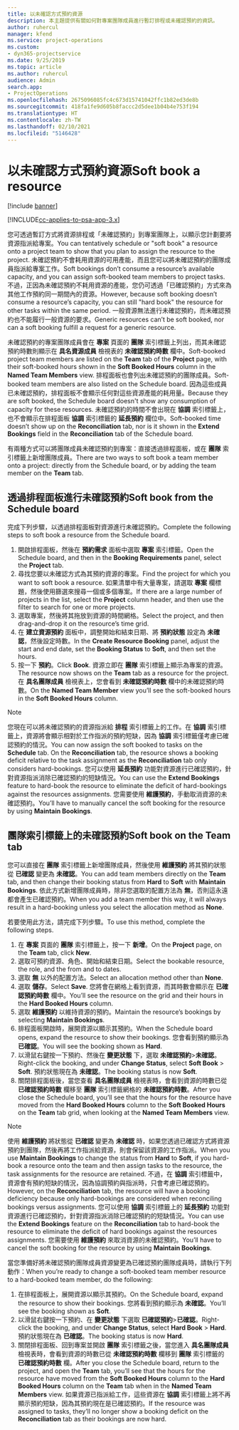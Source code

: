 ```yaml
---
title: 以未確認方式預約資源
description: 本主題提供有關如何對專案團隊成員進行暫訂排程或未確認預約的資訊。
author: ruhercul
manager: kfend
ms.service: project-operations
ms.custom:
- dyn365-projectservice
ms.date: 9/25/2019
ms.topic: article
ms.author: ruhercul
audience: Admin
search.app:
- ProjectOperations
ms.openlocfilehash: 2675096085fc4c673d15741042ffc1b82ed3de8b
ms.sourcegitcommit: 418fa1fe9d605b8faccc2d5dee1b04b4e753f194
ms.translationtype: HT
ms.contentlocale: zh-TW
ms.lasthandoff: 02/10/2021
ms.locfileid: "5146428"
---
```

# <a name="soft-book-a-resource"></a><span data-ttu-id="bbc29-103">以未確認方式預約資源</span><span class="sxs-lookup"><span data-stu-id="bbc29-103">Soft book a resource</span></span>

[!include [banner](../includes/psa-now-project-operations.md)]

[!INCLUDE[cc-applies-to-psa-app-3.x](../includes/cc-applies-to-psa-app-3x.md)]

<span data-ttu-id="bbc29-104">您可透過暫訂方式將資源排程或「未確認預約」到專案團隊上，以顯示您計劃要將資源指派給專案。</span><span class="sxs-lookup"><span data-stu-id="bbc29-104">You can tentatively schedule or "soft book" a resource onto a project team to show that you plan to assign the resource to the project.</span></span> <span data-ttu-id="bbc29-105">未確認預約不會耗用資源的可用產能，而且您可以將未確認預約的團隊成員指派給專案工作。</span><span class="sxs-lookup"><span data-stu-id="bbc29-105">Soft bookings don’t consume a resource’s available capacity, and you can assign soft-booked team members to project tasks.</span></span> <span data-ttu-id="bbc29-106">不過，正因為未確認預約不耗用資源的產能，您仍可透過「已確認預約」方式來為其他工作預約同一期間內的資源。</span><span class="sxs-lookup"><span data-stu-id="bbc29-106">However, because soft booking doesn’t consume a resource’s capacity, you can still "hard book" the resource for other tasks within the same period.</span></span> <span data-ttu-id="bbc29-107">一般資源無法進行未確認預約，而未確認預約也不能履行一般資源的要求。</span><span class="sxs-lookup"><span data-stu-id="bbc29-107">Generic resources can’t be soft booked, nor can a soft booking fulfill a request for a generic resource.</span></span>

<span data-ttu-id="bbc29-108">未確認預約的專案團隊成員會在 **專案** 頁面的 **團隊** 索引標籤上列出，而其未確認預約時數則顯示在 **具名資源成員** 檢視表的 **未確認預約時數** 欄中。</span><span class="sxs-lookup"><span data-stu-id="bbc29-108">Soft-booked project team members are listed on the **Team** tab of the **Project** page, with their soft-booked hours shown in the **Soft Booked Hours** column in the **Named Team Members** view.</span></span> <span data-ttu-id="bbc29-109">排程面板也會列出未確認預約的團隊成員。</span><span class="sxs-lookup"><span data-stu-id="bbc29-109">Soft-booked team members are also listed on the Schedule board.</span></span> <span data-ttu-id="bbc29-110">因為這些成員已未確認預約，排程面板不會顯示任何對這些資源產能的耗用量。</span><span class="sxs-lookup"><span data-stu-id="bbc29-110">Because they are soft booked, the Schedule board doesn't show any consumption of capacity for these resources.</span></span> <span data-ttu-id="bbc29-111">未確認預約的時間不會出現在 **協調** 索引標籤上，也不會顯示在排程面板 **協調** 索引標籤的 **延長預約** 欄位中。</span><span class="sxs-lookup"><span data-stu-id="bbc29-111">Soft-booked time doesn’t show up on the **Reconciliation** tab, nor is it shown in the **Extend Bookings** field in the **Reconciliation** tab of the Schedule board.</span></span> 

<span data-ttu-id="bbc29-112">有兩種方式可以將團隊成員未確認預約到專案：直接透過排程面板，或在 **團隊** 索引標籤上新增團隊成員。</span><span class="sxs-lookup"><span data-stu-id="bbc29-112">There are two ways to soft book a team member onto a project: directly from the Schedule board, or by adding the team member on the **Team** tab.</span></span> 

## <a name="soft-book-from-the-schedule-board"></a><span data-ttu-id="bbc29-113">透過排程面板進行未確認預約</span><span class="sxs-lookup"><span data-stu-id="bbc29-113">Soft book from the Schedule board</span></span>
<span data-ttu-id="bbc29-114">完成下列步驟，以透過排程面板對資源進行未確認預約。</span><span class="sxs-lookup"><span data-stu-id="bbc29-114">Complete the following steps to soft book a resource from the Schedule board.</span></span> 

1. <span data-ttu-id="bbc29-115">開啟排程面板，然後在 **預約需求** 面板中選取 **專案** 索引標籤。</span><span class="sxs-lookup"><span data-stu-id="bbc29-115">Open the Schedule board, and then in the **Booking Requirements** panel, select the **Project** tab.</span></span>
2. <span data-ttu-id="bbc29-116">尋找您要以未確認方式為其預約資源的專案。</span><span class="sxs-lookup"><span data-stu-id="bbc29-116">Find the project for which you want to soft book a resource.</span></span> <span data-ttu-id="bbc29-117">如果清單中有大量專案，請選取 **專案** 欄標題，然後使用篩選來搜尋一個或多個專案。</span><span class="sxs-lookup"><span data-stu-id="bbc29-117">If there are a large number of projects in the list, select the **Project** column header, and then use the filter to search for one or more projects.</span></span>
3. <span data-ttu-id="bbc29-118">選取專案，然後將其拖放到資源的時間網格。</span><span class="sxs-lookup"><span data-stu-id="bbc29-118">Select the project, and then drag-and-drop it on the resource’s time grid.</span></span>
5. <span data-ttu-id="bbc29-119">在 **建立資源預約** 面板中，調整開始和結束日期、將 **預約狀態** 設定為 **未確認**，然後設定時數。</span><span class="sxs-lookup"><span data-stu-id="bbc29-119">In the **Create Resource Booking** panel, adjust the start and end date, set the **Booking Status** to **Soft**, and then set the hours.</span></span> 
6. <span data-ttu-id="bbc29-120">按一下 **預約**。</span><span class="sxs-lookup"><span data-stu-id="bbc29-120">Click **Book**.</span></span> <span data-ttu-id="bbc29-121">資源立即在 **團隊** 索引標籤上顯示為專案的資源。</span><span class="sxs-lookup"><span data-stu-id="bbc29-121">The resource now shows on the **Team** tab as a resource for the project.</span></span> <span data-ttu-id="bbc29-122">在 **具名團隊成員** 檢視表上，您會看到 **未確認預約時數** 欄中的未確認預約時數。</span><span class="sxs-lookup"><span data-stu-id="bbc29-122">On the **Named Team Member** view you’ll see the soft-booked hours in the **Soft Booked Hours** column.</span></span>

> [!NOTE]
> <span data-ttu-id="bbc29-123">您現在可以將未確認預約的資源指派給 **排程** 索引標籤上的工作。在 **協調** 索引標籤上，資源將會顯示相對於工作指派的預約短缺，因為 **協調** 索引標籤僅考慮已確認預約的情況。</span><span class="sxs-lookup"><span data-stu-id="bbc29-123">You can now assign the soft booked to tasks on the **Schedule** tab. On the **Reconciliation** tab, the resource shows a booking deficit relative to the task assignment as the **Reconciliation** tab only considers hard-bookings.</span></span> <span data-ttu-id="bbc29-124">您可以使用 **延長預約** 功能對資源進行已確認預約，針對資源指派消除已確認預約的短缺情況。</span><span class="sxs-lookup"><span data-stu-id="bbc29-124">You can use the **Extend Bookings** feature to hard-book the resource to eliminate the deficit of hard-bookings against the resources assignments.</span></span> <span data-ttu-id="bbc29-125">您需要使用 **維護預約**，手動取消資源的未確認預約。</span><span class="sxs-lookup"><span data-stu-id="bbc29-125">You’ll have to manually cancel the soft booking for the resource by using **Maintain Bookings**.</span></span>

## <a name="soft-book-on-the-team-tab"></a><span data-ttu-id="bbc29-126">團隊索引標籤上的未確認預約</span><span class="sxs-lookup"><span data-stu-id="bbc29-126">Soft book on the Team tab</span></span>

<span data-ttu-id="bbc29-127">您可以直接在 **團隊** 索引標籤上新增團隊成員，然後使用 **維護預約** 將其預約狀態從 **已確認** 變更為 **未確認**。</span><span class="sxs-lookup"><span data-stu-id="bbc29-127">You can add team members directly on the **Team** tab, and then change their booking status from **Hard** to **Soft** with **Maintain Bookings**.</span></span> <span data-ttu-id="bbc29-128">依此方式新增團隊成員時，除非您選取的配置方法為 **無**，否則這永遠都會產生已確認預約。</span><span class="sxs-lookup"><span data-stu-id="bbc29-128">When you add a team member this way, it will always result in a hard-booking unless you select the allocation method as **None**.</span></span>

<span data-ttu-id="bbc29-129">若要使用此方法，請完成下列步驟。</span><span class="sxs-lookup"><span data-stu-id="bbc29-129">To use this method, complete the following steps.</span></span>

1. <span data-ttu-id="bbc29-130">在 **專案** 頁面的 **團隊** 索引標籤上，按一下 **新增**。</span><span class="sxs-lookup"><span data-stu-id="bbc29-130">On the **Project** page, on the **Team** tab, click **New**.</span></span>
2. <span data-ttu-id="bbc29-131">選取可預約資源、角色、開始和結束日期。</span><span class="sxs-lookup"><span data-stu-id="bbc29-131">Select the bookable resource, the role, and the from and to dates.</span></span>
3. <span data-ttu-id="bbc29-132">選取 **無** 以外的配置方法。</span><span class="sxs-lookup"><span data-stu-id="bbc29-132">Select an allocation method other than **None**.</span></span>
4. <span data-ttu-id="bbc29-133">選取 **儲存**。</span><span class="sxs-lookup"><span data-stu-id="bbc29-133">Select **Save**.</span></span> <span data-ttu-id="bbc29-134">您將會在網格上看到資源，而其時數會顯示在 **已確認預約時數** 欄中。</span><span class="sxs-lookup"><span data-stu-id="bbc29-134">You’ll see the resource on the grid and their hours in the **Hard Booked Hours** column.</span></span>
5. <span data-ttu-id="bbc29-135">選取 **維護預約** 以維持資源的預約。</span><span class="sxs-lookup"><span data-stu-id="bbc29-135">Maintain the resource’s bookings by selecting **Maintain Bookings**.</span></span>
6. <span data-ttu-id="bbc29-136">排程面板開啟時，展開資源以顯示其預約。</span><span class="sxs-lookup"><span data-stu-id="bbc29-136">When the Schedule board opens, expand the resource to show their bookings.</span></span> <span data-ttu-id="bbc29-137">您會看到預約顯示為 **已確認**。</span><span class="sxs-lookup"><span data-stu-id="bbc29-137">You will see the booking shown as **Hard**.</span></span>
7. <span data-ttu-id="bbc29-138">以滑鼠右鍵按一下預約、然後在 **變更狀態** 下，選取 **未確認預約**\>**未確認**。</span><span class="sxs-lookup"><span data-stu-id="bbc29-138">Right-click the booking, and under **Change Status**, select **Soft Book** \> **Soft**.</span></span> <span data-ttu-id="bbc29-139">預約狀態現在為 **未確認**。</span><span class="sxs-lookup"><span data-stu-id="bbc29-139">The booking status is now **Soft**.</span></span>
8. <span data-ttu-id="bbc29-140">關閉排程面板後，當您查看 **具名團隊成員** 檢視表時，會看到資源的時數已從 **已確認預約時數** 欄移至 **團隊** 索引標籤網格的 **未確認預約時數**。</span><span class="sxs-lookup"><span data-stu-id="bbc29-140">After you close the Schedule board, you’ll see that the hours for the resource have moved from the **Hard Booked Hours** column to the **Soft Booked Hours** on the **Team** tab grid, when looking at the **Named Team Members** view.</span></span>

> [!NOTE]
> <span data-ttu-id="bbc29-141">使用 **維護預約** 將狀態從 **已確認** 變更為 **未確認** 時，如果您透過已確認方式將資源預約到團隊，然後再將工作指派給資源，則會保留該資源的工作指派。</span><span class="sxs-lookup"><span data-stu-id="bbc29-141">When you use **Maintain Bookings** to change the status from **Hard** to **Soft**, if you hard-book a resource onto the team and then assign tasks to the resource, the task assignments for the resource are retained.</span></span> <span data-ttu-id="bbc29-142">不過，在 **協調** 索引標籤中，資源會有預約短缺的情況，因為協調預約與指派時，只會考慮已確認預約。</span><span class="sxs-lookup"><span data-stu-id="bbc29-142">However, on the **Reconciliation** tab, the resource will have a booking deficiency because only hard-bookings are considered when reconciling bookings versus assignments.</span></span> <span data-ttu-id="bbc29-143">您可以使用 **協調** 索引標籤上的 **延長預約** 功能對資源進行已確認預約，針對資源指派消除已確認預約的短缺情況。</span><span class="sxs-lookup"><span data-stu-id="bbc29-143">You can use the **Extend Bookings** feature on the **Reconciliation** tab to hard-book the resource to eliminate the deficit of hard bookings against the resources assignments.</span></span> <span data-ttu-id="bbc29-144">您需要使用 **維護預約** 來取消資源的未確認預約。</span><span class="sxs-lookup"><span data-stu-id="bbc29-144">You’ll have to cancel the soft booking for the resource by using **Maintain Bookings**.</span></span>

<span data-ttu-id="bbc29-145">當您準備好將未確認預約團隊成員資源變更為已確認預約團隊成員時，請執行下列動作：</span><span class="sxs-lookup"><span data-stu-id="bbc29-145">When you’re ready to change a soft-booked team member resource to a hard-booked team member, do the following:</span></span>

1. <span data-ttu-id="bbc29-146">在排程面板上，展開資源以顯示其預約。</span><span class="sxs-lookup"><span data-stu-id="bbc29-146">On the Schedule board, expand the resource to show their bookings.</span></span> <span data-ttu-id="bbc29-147">您將看到預約顯示為 **未確認**。</span><span class="sxs-lookup"><span data-stu-id="bbc29-147">You’ll see the booking shown as **Soft**.</span></span>
2. <span data-ttu-id="bbc29-148">以滑鼠右鍵按一下預約、在 **變更狀態** 下選取 **已確認預約**\>**已確認**。</span><span class="sxs-lookup"><span data-stu-id="bbc29-148">Right-click the booking, and under **Change Status**, select **Hard Book** \> **Hard**.</span></span> <span data-ttu-id="bbc29-149">預約狀態現在為 **已確認**。</span><span class="sxs-lookup"><span data-stu-id="bbc29-149">The booking status is now **Hard**.</span></span>
3. <span data-ttu-id="bbc29-150">關閉排程面板、回到專案並開啟 **團隊** 索引標籤之後，當您進入 **具名團隊成員** 檢視表時，會看到資源的時數已從 **未確認預約時數** 欄移到 **團隊** 索引標籤的 **已確認預約時數** 欄。</span><span class="sxs-lookup"><span data-stu-id="bbc29-150">After you close the Schedule board, return to the project, and open the **Team** tab, you’ll see that the hours for the resource have moved from the **Soft Booked Hours** column to the **Hard Booked Hours** column on the **Team** tab when in the **Named Team Members** view.</span></span> <span data-ttu-id="bbc29-151">如果資源已指派給工作，這些資源在 **協調** 索引標籤上將不再顯示預約短缺，因為其預約現在是已確認預約。</span><span class="sxs-lookup"><span data-stu-id="bbc29-151">If the resource was assigned to tasks, they’ll no longer show a booking deficit on the **Reconciliation** tab as their bookings are now hard.</span></span>

